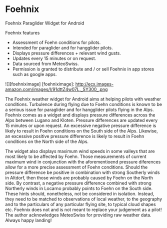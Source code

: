 # Foehnix
Foehnix Paraglider Widget for Android

Foehnix features
- Assessment of Foehn conditions for pilots.
- Intended for paraglider and for hangglider pilots.
- Displays pressure differences + relevant wind gusts.
- Updates every 15 minutes or on request.
- Data sourced from MeteoSwiss.
- Permission is granted to distribute and / or sell Foehnix in app stores such as google apps.

![][foehniximage]
[foehniximage]: http://ecx.images-amazon.com/images/I/91dttZ4w07L._SY300_.png

The Foehnix weather widget for Android aims at helping pilots with weather conditions. Turbulence during flying due to Foehn conditions is known to be a serious issue for paraglider and for hangglider pilots flying in the Alps. Foehnix comes as a widget and displays pressure differences across the Alps between Lugano and Kloten. Pressure differences are updated every 15 minutes or upon request. An excessive negative pressure difference is likely to result in Foehn conditions on the South side of the Alps. Likewise, an excessive positive pressure difference is likely to result in Foehn conditions on the North side of the Alps. 

The widget also displays maximum wind speeds in some valleys that are most likely to be affected by Foehn. Those measurements of current maximum wind in conjunction with the aforementioend pressure diferences allow for a more precise assessment of Foehn conditions. Should the pressure difference be positive in combination with strong Southerly winds in Altdorf, then those winds are probably caused by Foehn on the North side. By contrast, a negative pressure difference combined with strong Northerly winds in Locarno probably points to Foehn on the South side. These hints should, nonetheless, not be considered in isolation. Instead, they need to be matched to observations of local weather, to the geography and to the particulars of any particular flying site, to typical cloud shapes etc. Foehnix does not and is not meant to replace your judgement as a pilot! The author acknowledges MeteoSwiss for providing raw weather data. Always happy landing!
